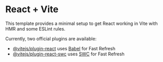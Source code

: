 # React + Vite

This template provides a minimal setup to get React working in Vite with HMR and some ESLint rules.

Currently, two official plugins are available:

- [@vitejs/plugin-react](https://github.com/vitejs/vite-plugin-react/blob/main/packages/plugin-react/README.md) uses [Babel](https://babeljs.io/) for Fast Refresh
- [@vitejs/plugin-react-swc](https://github.com/vitejs/vite-plugin-react-swc) uses [SWC](https://swc.rs/) for Fast Refresh

<!-- 윤정운 - main 기능
Not done 일정의 체크박스가 선택되면 선택된 일정에 밑줄을 추가, Done으로 일정이 옮겨짐

- 기능 구현을 하며 추가로 수정하면 좋을 것 같은 부분들을 추가로 구현
1) Not done과 done의 순서를 변경
기존 버전과 main 기능을 추가한 새 버전과의 통일성을 주어 todolist의 정보를 한눈에 보기 쉽게 함

2) Not done에서 체크가 된 순서대로 done에 정렬하는 기능 추가
기존 버전은 Not done의 체크 순서에 상관없이 Not done에 있던 순서대로 done에 정렬됨
사용자의 입장에서 생각했을 때 이 기능을 추가하면 일정의 정렬순서가 뒤죽박죽되지 않아 스크롤을 더 내리면서 최근 완료된 일정을 다시 찾아보기 쉬움 -->
